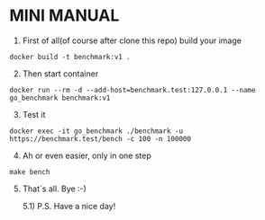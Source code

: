 # MINI MANUAL

1) First of all(of course after clone this repo) build your image
```shell
docker build -t benchmark:v1 . 
```

2) Then start container
```shell
docker run --rm -d --add-host=benchmark.test:127.0.0.1 --name go_benchmark benchmark:v1
```

3) Test it
```shell
docker exec -it go_benchmark ./benchmark -u https://benchmark.test/bench -c 100 -n 100000
```
4) Ah or even easier, only in one step
 ```shell
make bench 
```
5) That`s all. Bye :-)
    
    5.1) P.S. Have a nice day!